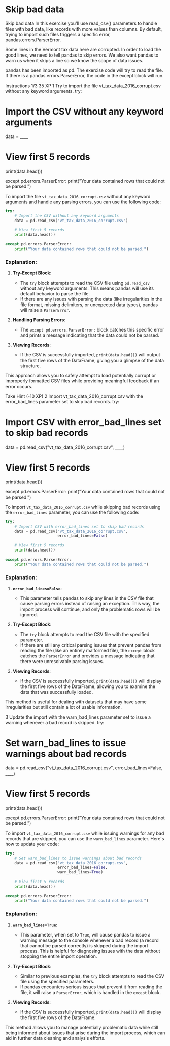 # Skip bad data

Skip bad data
In this exercise you'll use read_csv() parameters to handle files with bad data, like records with more values than columns. By default, trying to import such files triggers a specific error, pandas.errors.ParserError.

Some lines in the Vermont tax data here are corrupted. In order to load the good lines, we need to tell pandas to skip errors. We also want pandas to warn us when it skips a line so we know the scope of data issues.

pandas has been imported as pd. The exercise code will try to read the file. If there is a pandas.errors.ParserError, the code in the except block will run.

Instructions 1/3
35 XP
1
Try to import the file vt_tax_data_2016_corrupt.csv without any keyword arguments.
try:
  # Import the CSV without any keyword arguments
  data = ____
  
  # View first 5 records
  print(data.head())
  
except pd.errors.ParserError:
    print("Your data contained rows that could not be parsed.")

To import the file `vt_tax_data_2016_corrupt.csv` without any keyword arguments and handle any parsing errors, you can use the following code:

```python
try:
    # Import the CSV without any keyword arguments
    data = pd.read_csv("vt_tax_data_2016_corrupt.csv")
    
    # View first 5 records
    print(data.head())
    
except pd.errors.ParserError:
    print("Your data contained rows that could not be parsed.")
```

### Explanation:
1. **Try-Except Block**: 
   - The `try` block attempts to read the CSV file using `pd.read_csv` without any keyword arguments. This means pandas will use its default behavior to parse the file.
   - If there are any issues with parsing the data (like irregularities in the file format, missing delimiters, or unexpected data types), pandas will raise a `ParserError`.

2. **Handling Parsing Errors**:
   - The `except pd.errors.ParserError:` block catches this specific error and prints a message indicating that the data could not be parsed.

3. **Viewing Records**:
   - If the CSV is successfully imported, `print(data.head())` will output the first five rows of the DataFrame, giving you a glimpse of the data structure.

This approach allows you to safely attempt to load potentially corrupt or improperly formatted CSV files while providing meaningful feedback if an error occurs.

Take Hint (-10 XP)
2
Import vt_tax_data_2016_corrupt.csv with the error_bad_lines parameter set to skip bad records.
try:
  # Import CSV with error_bad_lines set to skip bad records
  data = pd.read_csv("vt_tax_data_2016_corrupt.csv", 
                     ____)
  
  # View first 5 records
  print(data.head())
  
except pd.errors.ParserError:
    print("Your data contained rows that could not be parsed.")

To import `vt_tax_data_2016_corrupt.csv` while skipping bad records using the `error_bad_lines` parameter, you can use the following code:

```python
try:
    # Import CSV with error_bad_lines set to skip bad records
    data = pd.read_csv("vt_tax_data_2016_corrupt.csv", 
                       error_bad_lines=False)
    
    # View first 5 records
    print(data.head())
    
except pd.errors.ParserError:
    print("Your data contained rows that could not be parsed.")
```

### Explanation:
1. **`error_bad_lines=False`**:
   - This parameter tells pandas to skip any lines in the CSV file that cause parsing errors instead of raising an exception. This way, the import process will continue, and only the problematic rows will be ignored.

2. **Try-Except Block**:
   - The `try` block attempts to read the CSV file with the specified parameter.
   - If there are still any critical parsing issues that prevent pandas from reading the file (like an entirely malformed file), the `except` block catches the `ParserError` and provides a message indicating that there were unresolvable parsing issues.

3. **Viewing Records**:
   - If the CSV is successfully imported, `print(data.head())` will display the first five rows of the DataFrame, allowing you to examine the data that was successfully loaded.

This method is useful for dealing with datasets that may have some irregularities but still contain a lot of usable information.

3
Update the import with the warn_bad_lines parameter set to issue a warning whenever a bad record is skipped.
try:
  # Set warn_bad_lines to issue warnings about bad records
  data = pd.read_csv("vt_tax_data_2016_corrupt.csv", 
                     error_bad_lines=False, 
                     ____)
  
  # View first 5 records
  print(data.head())
  
except pd.errors.ParserError:
    print("Your data contained rows that could not be parsed.")

To import `vt_tax_data_2016_corrupt.csv` while issuing warnings for any bad records that are skipped, you can use the `warn_bad_lines` parameter. Here's how to update your code:

```python
try:
    # Set warn_bad_lines to issue warnings about bad records
    data = pd.read_csv("vt_tax_data_2016_corrupt.csv", 
                       error_bad_lines=False, 
                       warn_bad_lines=True)
  
    # View first 5 records
    print(data.head())
  
except pd.errors.ParserError:
    print("Your data contained rows that could not be parsed.")
```

### Explanation:
1. **`warn_bad_lines=True`**:
   - This parameter, when set to `True`, will cause pandas to issue a warning message to the console whenever a bad record (a record that cannot be parsed correctly) is skipped during the import process. This is helpful for diagnosing issues with the data without stopping the entire import operation.

2. **Try-Except Block**:
   - Similar to previous examples, the `try` block attempts to read the CSV file using the specified parameters.
   - If pandas encounters serious issues that prevent it from reading the file, it will raise a `ParserError`, which is handled in the `except` block.

3. **Viewing Records**:
   - If the CSV is successfully imported, `print(data.head())` will display the first five rows of the DataFrame.

This method allows you to manage potentially problematic data while still being informed about issues that arise during the import process, which can aid in further data cleaning and analysis efforts.